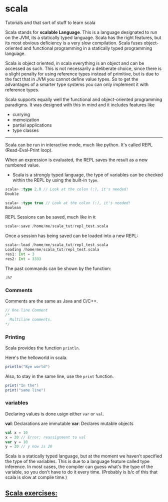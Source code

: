 # scala
Tutorials and that sort of stuff to learn scala

Scala stands for __scalable Language__. This is a language designated to run on
the JVM, its a statically typed language. Scala has the right features, but its
most obvious deficiency is a very slow compilation. Scala fuses object-oriented
and functional programming in a statically typed programming language.

Scala is object oriented, in scala everything is an object and can be accessed
as such. This is not necessarily a deliberate choice, since there is a slight
penalty for using reference types instead of primitive, but is due to the
fact that in JVM you cannot define value types. So to get the advantages of a
smarter type systems you can only implement it with reference types.


Scala supports equally well the functional and object-oriented programming
paradigms. It was designed with this in mind and it includes features like
* currying
* memoization
* partial applications
* type classes




- - -

 Scala can be run in interactive mode, much like python. It's called REPL
(Read-Eval-Print loop).

When an expression is evaluated, the REPL saves the result as a new numbered value.

* Scala is a strongly typed language, the type of variables can be checked within
the REPL by using the built-in `type`.

```scala
scala> :type 2.0 // Look at the colon (:), it's needed!
Double

scala> :type true // Look at the colon (:), it's needed!
Boolean
```


REPL Sessions can be saved, much like in `R`:
```scala
scala>:save /home/me/scala_tut/repl_test.scala
```
Once a session has being saved can be loaded into a new REPL:
```scala
scala>:load /home/me/scala_tut/repl_test.scala
Loading /home/me/scala_tut/repl_test.scala
res1: Int = 3
res2: Int = 3333
```

The past commands can be shown by the function:
```
:h?
```


### Comments
Comments are the same as Java and C/C++.
```scala
// One line Comment
/*
  Multiline comments.
*/
```

### Printing
Scala provides the function `println`.

Here's the helloworld in scala.
```scala
println("Bye world")
```
Also, to stay in the same line, use the `print` function.
```scala
print("In the")
print("same line")
```


### variables
Declaring values is done usign either `var` or `val`.

**val**: Declarations are immutable
**var**: Declares mutable objects
```scala
val x = 10
x = 20 // Error: reassignment to val
var y = 10
y = 20 // y now is 20
```


Scala is a statically typed language, but at the moment we haven't specified the
type of the variables. This is due to a language feature called type inference.
In most cases, the compiler can guess what's the type of the variable, so you
don't have to do it every time. (Probably is b/c of this that scala is slow
  at compile time.)

## [Scala exercises:](https://www.scala-exercises.org/)
